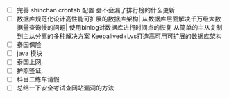 - [ ] 完善 shinchan crontab 配置 会不会漏了排行榜的什么更新
- [ ] 数据库规范化设计高性能可扩展的数据库架构|
      从数据库层面解决千万级大数据量查询慢的问题|
      使用binlog对数据库进行时间点的恢复
      从简单的主从复制到主从分离的多种解决方案
      Keepalived+Lvs打造高可用可扩展的数据库架构
- [ ] 泰国保险
- [ ] java  模块
- [ ] 泰国上网, 
- [ ] 护照签证,
- [ ] 科目二练车请假
- [ ] 总结一下安全考试查网站漏洞的方法
